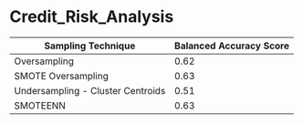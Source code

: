 # Credit_Risk_Analysis

| Sampling Technique | Balanced Accuracy Score |
| --- | --- |
| Oversampling | 0.62 |
| SMOTE Oversampling | 0.63 |
| Undersampling - Cluster Centroids | 0.51 |
| SMOTEENN | 0.63 |

